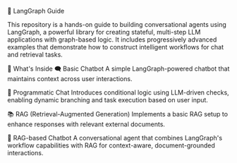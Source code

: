 📘 LangGraph Guide

This repository is a hands-on guide to building conversational agents using LangGraph, a powerful library for creating stateful, multi-step LLM applications with graph-based logic. It includes progressively advanced examples that demonstrate how to construct intelligent workflows for chat and retrieval tasks.

📂 What's Inside
🗨️ Basic Chatbot
A simple LangGraph-powered chatbot that maintains context across user interactions.

🔄 Programmatic Chat
Introduces conditional logic using LLM-driven checks, enabling dynamic branching and task execution based on user input.

📚 RAG (Retrieval-Augmented Generation)
Implements a basic RAG setup to enhance responses with relevant external documents.

🤖 RAG-based Chatbot
A conversational agent that combines LangGraph's workflow capabilities with RAG for context-aware, document-grounded interactions.
